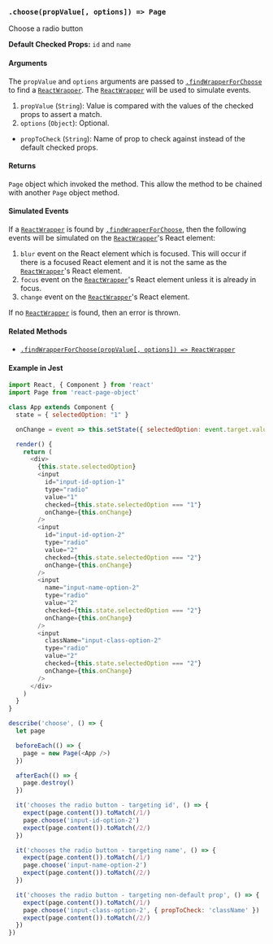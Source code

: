 ### `.choose(propValue[, options]) => Page`

Choose a radio button

**Default Checked Props:** `id` and `name`

#### Arguments
The `propValue` and `options` arguments are passed to
[`.findWrapperForChoose`][find-wrapper-method] to find a
[`ReactWrapper`][react-wrapper]. The [`ReactWrapper`][react-wrapper] will be
used to simulate events.

1. `propValue` (`String`): Value is compared with the values of the checked
   props to assert a match.
2. `options` (`Object`): Optional.
  * `propToCheck` (`String`): Name of prop to check against instead of the default checked props.

#### Returns

`Page` object which invoked the method. This allow the method to be chained
with another `Page` object method.

#### Simulated Events
If a [`ReactWrapper`][react-wrapper] is found by
[`.findWrapperForChoose`][find-wrapper-method], then the following events will
be simulated on the [`ReactWrapper`][react-wrapper]'s React element:

1. `blur` event on the React element which is focused. This will occur if there
   is a focused React element and it is not the same as the
   [`ReactWrapper`][react-wrapper]'s React element.
2. `focus` event on the [`ReactWrapper`][react-wrapper]'s React element unless
   it is already in focus.
3. `change` event on the [`ReactWrapper`][react-wrapper]'s React element.

If no [`ReactWrapper`][react-wrapper] is found, then an error is thrown.

#### Related Methods

- [`.findWrapperForChoose(propValue[, options]) => ReactWrapper`][find-wrapper-method]

[react-wrapper]: https://github.com/airbnb/enzyme/blob/master/docs/api/mount.md#reactwrapper-api
[find-wrapper-method]: findWrapperForChoose.md

#### Example in Jest

```js
import React, { Component } from 'react'
import Page from 'react-page-object'

class App extends Component {
  state = { selectedOption: "1" }

  onChange = event => this.setState({ selectedOption: event.target.value })

  render() {
    return (
      <div>
        {this.state.selectedOption}
        <input
          id="input-id-option-1"
          type="radio"
          value="1"
          checked={this.state.selectedOption === "1"}
          onChange={this.onChange}
        />
        <input
          id="input-id-option-2"
          type="radio"
          value="2"
          checked={this.state.selectedOption === "2"}
          onChange={this.onChange}
        />
        <input
          name="input-name-option-2"
          type="radio"
          value="2"
          checked={this.state.selectedOption === "2"}
          onChange={this.onChange}
        />
        <input
          className="input-class-option-2"
          type="radio"
          value="2"
          checked={this.state.selectedOption === "2"}
          onChange={this.onChange}
        />
      </div>
    )
  }
}

describe('choose', () => {
  let page

  beforeEach(() => {
    page = new Page(<App />)
  })

  afterEach(() => {
    page.destroy()
  })

  it('chooses the radio button - targeting id', () => {
    expect(page.content()).toMatch(/1/)
    page.choose('input-id-option-2')
    expect(page.content()).toMatch(/2/)
  })

  it('chooses the radio button - targeting name', () => {
    expect(page.content()).toMatch(/1/)
    page.choose('input-name-option-2')
    expect(page.content()).toMatch(/2/)
  })

  it('chooses the radio button - targeting non-default prop', () => {
    expect(page.content()).toMatch(/1/)
    page.choose('input-class-option-2', { propToCheck: 'className' })
    expect(page.content()).toMatch(/2/)
  })
})
```
